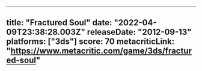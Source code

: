 
---
title: "Fractured Soul"
date: "2022-04-09T23:38:28.003Z"
releaseDate: "2012-09-13"
platforms: ["3ds"]
score: 70
metacriticLink: "https://www.metacritic.com/game/3ds/fractured-soul"
---
